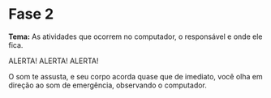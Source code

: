 # Fase 2

**Tema:** As atividades que ocorrem no computador, o responsável e onde ele fica.

ALERTA! ALERTA! ALERTA!

O som te assusta, e seu corpo acorda quase que de imediato, você olha em direção ao som de emergência, observando o computador.
